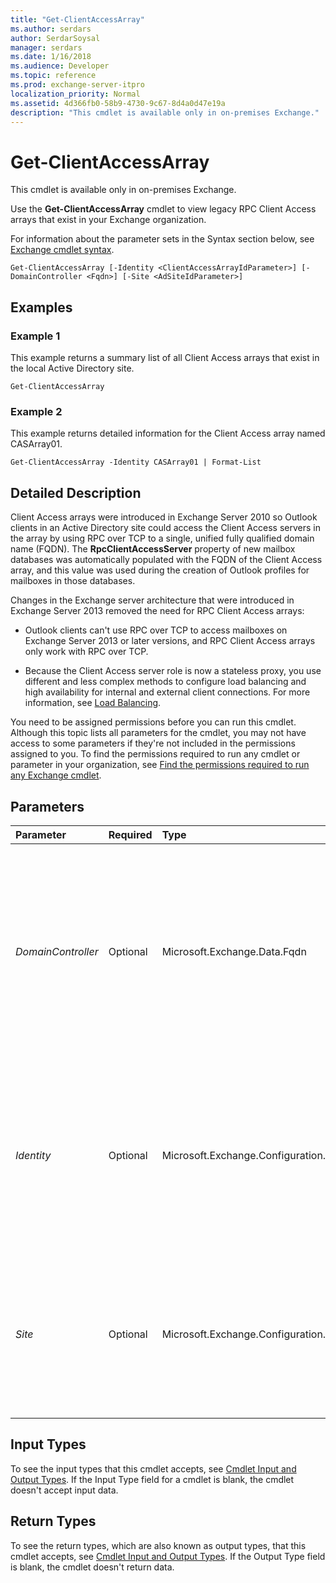 ```yaml
---
title: "Get-ClientAccessArray"
ms.author: serdars
author: SerdarSoysal
manager: serdars
ms.date: 1/16/2018
ms.audience: Developer
ms.topic: reference
ms.prod: exchange-server-itpro
localization_priority: Normal
ms.assetid: 4d366fb0-58b9-4730-9c67-8d4a0d47e19a
description: "This cmdlet is available only in on-premises Exchange."
---
```


# Get-ClientAccessArray

This cmdlet is available only in on-premises Exchange. 
  
Use the **Get-ClientAccessArray** cmdlet to view legacy RPC Client Access arrays that exist in your Exchange organization.
  
For information about the parameter sets in the Syntax section below, see [Exchange cmdlet syntax](https://technet.microsoft.com/library/bb123552.aspx). 
  
```
Get-ClientAccessArray [-Identity <ClientAccessArrayIdParameter>] [-DomainController <Fqdn>] [-Site <AdSiteIdParameter>]

```

## Examples
<a name="Examples"> </a>

### Example 1

This example returns a summary list of all Client Access arrays that exist in the local Active Directory site.
  
```
Get-ClientAccessArray
```

### Example 2

This example returns detailed information for the Client Access array named CASArray01.
  
```
Get-ClientAccessArray -Identity CASArray01 | Format-List
```

## Detailed Description
<a name="DetailedDescription"> </a>

Client Access arrays were introduced in Exchange Server 2010 so Outlook clients in an Active Directory site could access the Client Access servers in the array by using RPC over TCP to a single, unified fully qualified domain name (FQDN). The **RpcClientAccessServer** property of new mailbox databases was automatically populated with the FQDN of the Client Access array, and this value was used during the creation of Outlook profiles for mailboxes in those databases.
  
Changes in the Exchange server architecture that were introduced in Exchange Server 2013 removed the need for RPC Client Access arrays:
  
- Outlook clients can't use RPC over TCP to access mailboxes on Exchange Server 2013 or later versions, and RPC Client Access arrays only work with RPC over TCP.
    
- Because the Client Access server role is now a stateless proxy, you use different and less complex methods to configure load balancing and high availability for internal and external client connections. For more information, see [Load Balancing](https://technet.microsoft.com/library/f572c193-6f3a-400e-9085-a9d3e5e18c59.aspx).
    
You need to be assigned permissions before you can run this cmdlet. Although this topic lists all parameters for the cmdlet, you may not have access to some parameters if they're not included in the permissions assigned to you. To find the permissions required to run any cmdlet or parameter in your organization, see [Find the permissions required to run any Exchange cmdlet](https://technet.microsoft.com/library/mt432940.aspx).
  
## Parameters
<a name="DetailedDescription"> </a>

|**Parameter**|**Required**|**Type**|**Description**|
|:-----|:-----|:-----|:-----|
| _DomainController_ <br/> |Optional  <br/> |Microsoft.Exchange.Data.Fqdn  <br/> |The _DomainController_ parameter specifies the domain controller that's used by this cmdlet to read data from or write data to Active Directory. You identify the domain controller by its fully qualified domain name (FQDN). For example, `dc01.contoso.com`.  <br/> |
| _Identity_ <br/> |Optional  <br/> |Microsoft.Exchange.Configuration.Tasks.ClientAccessArrayIdParameter  <br/> | The _Identity_ parameter specifies the Client Access that you want to view. You can use any value that uniquely identifies the array. For example: <br/>  Name <br/>  Distinguished name (DN) <br/>  GUID <br/> |
| _Site_ <br/> |Optional  <br/> |Microsoft.Exchange.Configuration.Tasks.AdSiteIdParameter  <br/> | The _Site_ parameter filters the results by Active Directory site. You can use any value that uniquely identifies the site. For example: <br/>  Name <br/>  Distinguished name (DN) <br/>  GUID <br/> |
   
## Input Types
<a name="InputTypes"> </a>

To see the input types that this cmdlet accepts, see [Cmdlet Input and Output Types](http://go.microsoft.com/fwlink/p/?linkId=616387). If the Input Type field for a cmdlet is blank, the cmdlet doesn't accept input data. 
  
## Return Types
<a name="ReturnTypes"> </a>

To see the return types, which are also known as output types, that this cmdlet accepts, see [Cmdlet Input and Output Types](http://go.microsoft.com/fwlink/p/?linkId=616387). If the Output Type field is blank, the cmdlet doesn't return data. 
  

